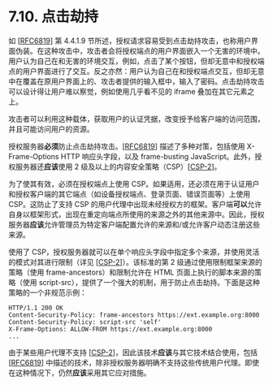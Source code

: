 # 7.10. 点击劫持

如 [[RFC6819](https://www.rfc-editor.org/info/rfc6819)] 第 4.4.1.9 节所述，授权请求容易受到点击劫持攻击，也称用户界面伪装。在这种攻击中，攻击者会将授权端点的用户界面嵌入一个无害的环境中。用户认为自己在和无害的环境交互，例如，点击了某个按钮，但却无意中和授权端点的用户界面进行了交互。反之亦然：用户认为自己在和授权端点交互，但却无意中在覆盖在原用户界面上的、攻击者提供的输入框中，输入了密码。点击劫持攻击可以设计得让用户难以察觉，例如使用几乎看不见的 iframe 叠加在其它元素之上。

攻击者可以利用这种载体，获取用户的认证凭据，改变授予给客户端的访问范围，并且可能访问用户的资源。

授权服务器**必须**防止点击劫持攻击。[[RFC6819](https://www.rfc-editor.org/info/rfc6819)] 描述了多种对策，包括使用 X-Frame-Options HTTP 响应头字段，以及 frame-busting JavaScript。此外，授权服务器还**应该**使用 2 级及以上的内容安全策略（CSP）[[CSP-2](https://www.w3.org/TR/CSP2)]。

为了使其有效，必须在授权端点上使用 CSP。如果适用，还必须在用于认证用户和授权客户端的其它端点（如设备授权端点、登录页面、错误页面等）上使用 CSP。这防止了支持 CSP 的用户代理中出现未经授权方的框架。客户端**可以**允许自身以框架形式，出现在重定向端点所使用的来源之外的其他来源中。因此，授权服务器**应该**允许管理员为特定客户端配置允许的来源和/或允许客户动态注册这些来源。

使用了 CSP，授权服务器就可以在单个响应头字段中指定多个来源，并使用灵活的模式对其进行限制（详见 [[CSP-2](https://www.w3.org/TR/CSP2)]）。该标准的第 2 级通过使用限制框架来源的策略（使用 frame-ancestors）和限制允许在 HTML 页面上执行的脚本来源的策略（使用 script-src），提供了一个强大的机制，用于防止点击劫持。下面是这种策略的一个非规范示例：

```http
HTTP/1.1 200 OK
Content-Security-Policy: frame-ancestors https://ext.example.org:8000
Content-Security-Policy: script-src 'self'
X-Frame-Options: ALLOW-FROM https://ext.example.org:8000
...
```

由于某些用户代理不支持 [[CSP-2](https://www.w3.org/TR/CSP2)]，因此该技术**应该**与其它技术结合使用，包括 [[RFC6819](https://www.rfc-editor.org/info/rfc6819)] 中描述的技术，除非授权服务器明确不支持这些传统用户代理。即使在这种情况下，仍然**应该**采用其它应对措施。
